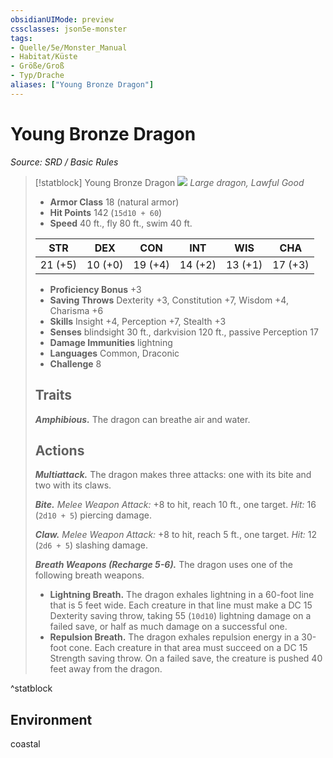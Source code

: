 ```yaml
---
obsidianUIMode: preview
cssclasses: json5e-monster
tags:
- Quelle/5e/Monster_Manual
- Habitat/Küste
- Größe/Groß
- Typ/Drache
aliases: ["Young Bronze Dragon"]
---
```

# Young Bronze Dragon
*Source: SRD / Basic Rules*  

> [!statblock] Young Bronze Dragon
> ![](compendium/bestiary/dragon/token/young-bronze-dragon.png#token)
> *Large dragon, Lawful Good*
> 
> - **Armor Class** 18  (natural armor)
> - **Hit Points** 142 (`15d10 + 60`)
> - **Speed** 40 ft., fly 80 ft., swim 40 ft.
> 
> |STR|DEX|CON|INT|WIS|CHA|
> |:---:|:---:|:---:|:---:|:---:|:---:|
> |21 (+5)|10 (+0)|19 (+4)|14 (+2)|13 (+1)|17 (+3)|
> 
> - **Proficiency Bonus** +3
> - **Saving Throws** Dexterity +3, Constitution +7, Wisdom +4, Charisma +6
> - **Skills** Insight +4, Perception +7, Stealth +3
> - **Senses** blindsight 30 ft., darkvision 120 ft., passive Perception 17
> - **Damage Immunities** lightning
> - **Languages** Common, Draconic
> - **Challenge** 8
> 
> ## Traits
> 
> ***Amphibious.*** The dragon can breathe air and water.
> 
> ## Actions
> 
> ***Multiattack.*** The dragon makes three attacks: one with its bite and two with its claws.
> 
> ***Bite.*** *Melee Weapon Attack:* +8 to hit, reach 10 ft., one target. *Hit:* 16 (`2d10 + 5`) piercing damage.
> 
> ***Claw.*** *Melee Weapon Attack:* +8 to hit, reach 5 ft., one target. *Hit:* 12 (`2d6 + 5`) slashing damage.
> 
> ***Breath Weapons (Recharge 5-6).*** The dragon uses one of the following breath weapons.
> 
> - **Lightning Breath.** The dragon exhales lightning in a 60-foot line that is 5 feet wide. Each creature in that line must make a DC 15 Dexterity saving throw, taking 55 (`10d10`) lightning damage on a failed save, or half as much damage on a successful one.  
> - **Repulsion Breath.** The dragon exhales repulsion energy in a 30-foot cone. Each creature in that area must succeed on a DC 15 Strength saving throw. On a failed save, the creature is pushed 40 feet away from the dragon.  
^statblock

## Environment

coastal